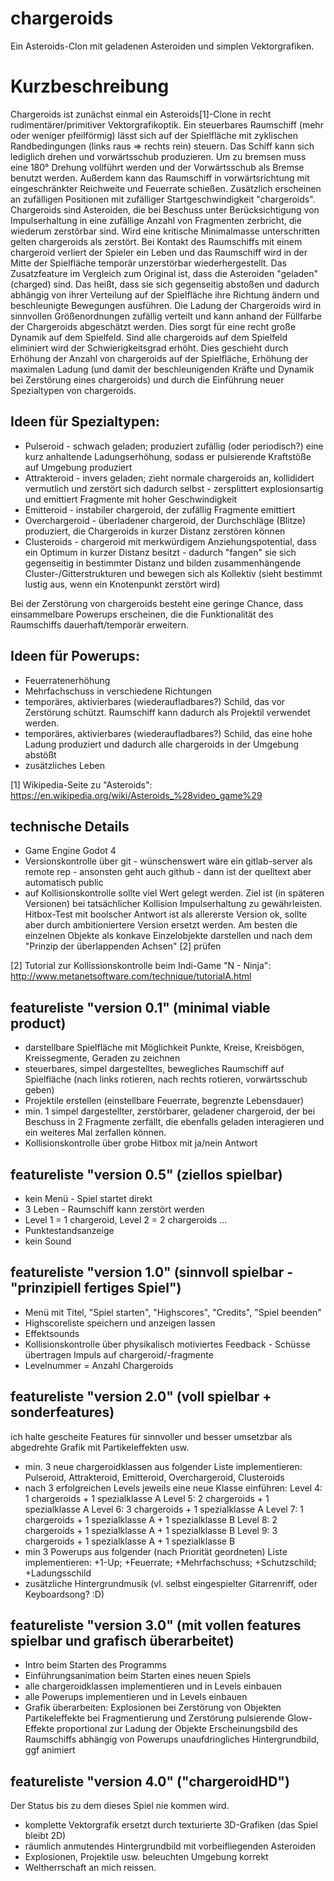 # chargeroids
Ein Asteroids-Clon mit geladenen Asteroiden und simplen Vektorgrafiken.

# Kurzbeschreibung
Chargeroids ist zunächst einmal ein Asteroids[1]-Clone in recht rudimentärer/primitiver Vektorgrafikoptik. Ein steuerbares Raumschiff (mehr oder weniger pfeilförmig) lässt sich auf der Spielfläche mit zyklischen Randbedingungen (links raus => rechts rein) steuern. Das Schiff kann sich lediglich drehen und vorwärtsschub produzieren. Um zu bremsen muss eine 180° Drehung vollführt werden und der Vorwärtsschub als Bremse benutzt werden. Außerdem kann das Raumschiff in vorwärtsrichtung mit eingeschränkter Reichweite und Feuerrate schießen.
Zusätzlich erscheinen an zufälligen Positionen mit zufälliger Startgeschwindigkeit "chargeroids". Chargeroids sind Asteroiden, die bei Beschuss unter Berücksichtigung von Impulserhaltung in eine zufällige Anzahl von Fragmenten zerbricht, die wiederum zerstörbar sind. Wird eine kritische Minimalmasse unterschritten gelten chargeroids als zerstört. Bei Kontakt des Raumschiffs mit einem chargeroid verliert der Spieler ein Leben und das Raumschiff wird in der Mitte der Spielfläche temporär unzerstörbar wiederhergestellt.
Das Zusatzfeature im Vergleich zum Original ist, dass die Asteroiden "geladen" (charged) sind. Das heißt, dass sie sich gegenseitig abstoßen und dadurch abhängig von ihrer Verteilung auf der Spielfläche ihre Richtung ändern und beschleunigte Bewegungen ausführen. Die Ladung der Chargeroids wird in sinnvollen Größenordnungen zufällig verteilt und kann anhand der Füllfarbe der Chargeroids abgeschätzt werden. Dies sorgt für eine recht große Dynamik auf dem Spielfeld.
Sind alle chargeroids auf dem Spielfeld eliminiert wird der Schwierigkeitsgrad erhöht. Dies geschieht durch Erhöhung der Anzahl von chargeroids auf der Spielfläche, Erhöhung der maximalen Ladung (und damit der beschleunigenden Kräfte und Dynamik bei Zerstörung eines chargeroids) und durch die Einführung neuer Spezialtypen von chargeroids.

## Ideen für Spezialtypen:
* Pulseroid - schwach geladen; produziert zufällig (oder periodisch?) eine kurz anhaltende Ladungserhöhung, sodass er pulsierende Kraftstöße auf Umgebung produziert
* Attrakteroid - invers geladen; zieht normale chargeroids an, kollididert vermutlich und zerstört sich dadurch selbst - zersplittert explosionsartig und emittiert Fragmente mit hoher Geschwindigkeit
* Emitteroid - instabiler chargeroid, der zufällig Fragmente emittiert
* Overchargeroid - überladener chargeroid, der Durchschläge (Blitze) produziert, die Chargeroids in kurzer Distanz zerstören können
* Clusteroids - chargeroid mit merkwürdigem Anziehungspotential, dass ein Optimum in kurzer Distanz besitzt - dadurch "fangen" sie sich gegenseitig in bestimmter Distanz und bilden zusammenhängende Cluster-/Gitterstrukturen und bewegen sich als Kollektiv (sieht bestimmt lustig aus, wenn ein Knotenpunkt zerstört wird) 

Bei der Zerstörung von chargeroids besteht eine geringe Chance, dass einsammelbare Powerups erscheinen, die die Funktionalität des Raumschiffs dauerhaft/temporär erweitern.

## Ideen für Powerups:
* Feuerratenerhöhung
* Mehrfachschuss in verschiedene Richtungen
* temporäres, aktivierbares (wiederaufladbares?) Schild, das vor Zerstörung schützt. Raumschiff kann dadurch als Projektil verwendet werden.
* temporäres, aktivierbares (wiederaufladbares?) Schild, das eine hohe Ladung produziert und dadurch alle chargeroids in der Umgebung abstößt
* zusätzliches Leben

[1] Wikipedia-Seite zu "Asteroids": https://en.wikipedia.org/wiki/Asteroids_%28video_game%29


technische Details
------------------
* Game Engine Godot 4
* Versionskontrolle über git - wünschenswert wäre ein gitlab-server als remote rep - ansonsten geht auch github - dann ist der quelltext aber automatisch public
* auf Kollisionskontrolle sollte viel Wert gelegt werden. Ziel ist (in späteren Versionen) bei tatsächlicher Kollision Impulserhaltung zu gewährleisten. Hitbox-Test mit boolscher Antwort ist als allererste Version ok, sollte aber durch ambitioniertere Version ersetzt werden. Am besten die einzelnen Objekte als konkave Einzelobjekte darstellen und nach dem "Prinzip der überlappenden Achsen" [2] prüfen   

[2] Tutorial zur Kollissionskontrolle beim Indi-Game "N - Ninja": http://www.metanetsoftware.com/technique/tutorialA.html


featureliste "version 0.1" (minimal viable product)
------------------------
* darstellbare Spielfläche mit Möglichkeit Punkte, Kreise, Kreisbögen, Kreissegmente, Geraden zu zeichnen
* steuerbares, simpel dargestelltes, bewegliches Raumschiff auf Spielfläche (nach links rotieren, nach rechts rotieren, vorwärtsschub geben)
* Projektile erstellen (einstellbare Feuerrate, begrenzte Lebensdauer)
* min. 1 simpel dargestellter, zerstörbarer, geladener chargeroid, der bei Beschuss in 2 Fragmente zerfällt, die ebenfalls geladen interagieren und ein weiteres Mal zerfallen können.
* Kollisionskontrolle über grobe Hitbox mit ja/nein Antwort


featureliste "version 0.5" (ziellos spielbar)
---------------------------------------------
* kein Menü - Spiel startet direkt
* 3 Leben - Raumschiff kann zerstört werden
* Level 1 = 1 chargeroid, Level 2 = 2 chargeroids ...
* Punktestandsanzeige
* kein Sound


featureliste "version 1.0" (sinnvoll spielbar - "prinzipiell fertiges Spiel")
-----------------------------------------------------------------------------
* Menü mit Titel, "Spiel starten", "Highscores", "Credits", "Spiel beenden"
* Highscoreliste speichern und anzeigen lassen
* Effektsounds
* Kollisionskontrolle über physikalisch motiviertes Feedback - Schüsse übertragen Impuls auf chargeroid/-fragmente
* Levelnummer = Anzahl Chargeroids


featureliste "version 2.0" (voll spielbar + sonderfeatures)
-----------------------------------------------------------
ich halte gescheite Features für sinnvoller und besser umsetzbar als abgedrehte Grafik mit Partikeleffekten usw.
* min. 3 neue chargeroidklassen aus folgender Liste implementieren: Pulseroid, Attrakteroid, Emitteroid, Overchargeroid, Clusteroids
* nach 3 erfolgreichen Levels jeweils eine neue Klasse einführen:
  Level 4: 1 chargeroids + 1 spezialklasse A
  Level 5: 2 chargeroids + 1 spezialklasse A
  Level 6: 3 chargeroids + 1 spezialklasse A
  Level 7: 1 chargeroids + 1 spezialklasse A + 1 spezialklasse B
  Level 8: 2 chargeroids + 1 spezialklasse A + 1 spezialklasse B
  Level 9: 3 chargeroids + 1 spezialklasse A + 1 spezialklasse B
* min 3 Powerups aus folgender (nach Priorität geordneten) Liste implementieren: +1-Up; +Feuerrate; +Mehrfachschuss; +Schutzschild; +Ladungsschild
* zusätzliche Hintergrundmusik (vl. selbst eingespielter Gitarrenriff, oder Keyboardsong? :D)

featureliste "version 3.0" (mit vollen features spielbar und grafisch überarbeitet)
----------------------------------------------------------------------------------
* Intro beim Starten des Programms
* Einführungsanimation beim Starten eines neuen Spiels
* alle chargeroidklassen implementieren und in Levels einbauen
* alle Powerups implementieren und in Levels einbauen
* Grafik überarbeiten: 
  Explosionen bei Zerstörung von Objekten
  Partikeleffekte bei Fragmentierung und Zerstörung
  pulsierende Glow-Effekte proportional zur Ladung der Objekte
  Erscheinungsbild des Raumschiffs abhängig von Powerups
  unaufdringliches Hintergrundbild, ggf animiert

featureliste "version 4.0" ("chargeroidHD")
----------------------------------------------------------------------------------
Der Status bis zu dem dieses Spiel nie kommen wird.
* komplette Vektorgrafik ersetzt durch texturierte 3D-Grafiken (das Spiel bleibt 2D)
* räumlich anmutendes Hintergrundbild mit vorbeifliegenden Asteroiden
* Explosionen, Projektile usw. beleuchten Umgebung korrekt
* Weltherrschaft an mich reissen.


